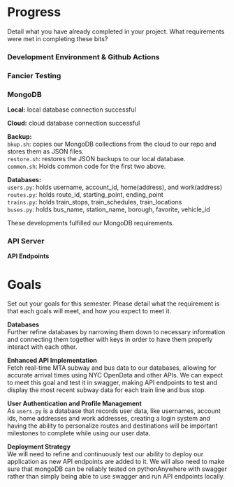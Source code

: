 # Progress

Detail what you have already completed in your project. What requirements were met in completing these bits?

### Development Environment & Github Actions

### Fancier Testing

### MongoDB

**Local:** local database connection successful <br>

**Cloud:** cloud database connection successful <br>

**Backup:** <br>
`bkup.sh`: copies our MongoDB collections from the cloud to our repo and stores them as JSON files. <br>
`restore.sh`: restores the JSON backups to our local database. <br>
`common.sh`: Holds common code for the first two above. <br>

**Databases:** <br>
`users.py`: holds username, account_id, home(address), and work(address) <br>
`routes.py`: holds route_id, starting_point, ending_point <br>
`trains.py`: holds train_stops, train_schedules, train_locations <br>
`buses.py`: holds bus_name, station_name, borough, favorite, vehicle_id <br>

These developments fulfilled our MongoDB requirements.

### API Server

**API Endpoints** <br>


# Goals

Set out your goals for this semester. Please detail what the requirement is that each goals will meet, and how you expect to meet it.

**Databases** <br>
Further refine databases by narrowing them down to necessary information and connecting them together with keys in order to have them properly interact with each other.

**Enhanced API Implementation** <br>
Fetch real-time MTA subway and bus data to our databases, allowing for accurate arrival times using NYC OpenData and other APIs. We can expect to meet this goal and test it in swagger, making API endpoints to test and display the most recent subway data for each train line and bus stop.

**User Authentication and Profile Management** <br>
As `users.py` is a database that records user data, like usernames, account ids, home addresses and work addresses, creating a login system and having the ability to personalize routes and destinations will be important milestones to complete while using our user data.

**Deployment Strategy** <br>
We will need to refine and continuously test our ability to deploy our application as new API endpoints are added to it. We will also need to make sure that mongoDB can be reliably tested on pythonAnywhere with swagger rather than simply being able to use swagger and run API endpoints locally.

